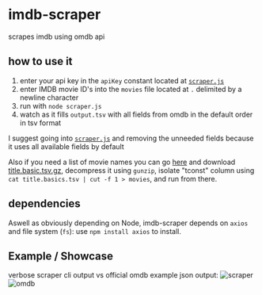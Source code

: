 # imdb-scraper
scrapes imdb using omdb api

## how to use it
1. enter your api key in the `apiKey` constant located at [`scraper.js`](https://github.com/aymey/imdb-scraper/blob/main/scraper.js#L4)
2. enter IMDB movie ID's into the `movies` file located at `.` delimited by a newline character
3. run with `node scraper.js`
4. watch as it fills `output.tsv` with all fields from omdb in the default order in tsv format

I suggest going into [`scraper.js`](https://github.com/aymey/imdb-scraper/blob/main/scraper.js) and removing the unneeded fields because it uses all available fields by default

Also if you need a list of movie names you can go [here](https://datasets.imdbws.com/) and download [title.basic.tsv.gz](https://datasets.imdbws.com/title.basics.tsv.gz), decompress it using `gunzip`, isolate "tconst" column using `cat title.basics.tsv | cut -f 1 > movies`, and run from there.

## dependencies
Aswell as obviously depending on Node, imdb-scraper depends on `axios` and file system (`fs`): use `npm install axios` to install.

## Example / Showcase
verbose scraper cli output vs official omdb example json output:
![scraper](http://i.ibb.co/pXQ3BTT/image.png) ![omdb](http://i.ibb.co/WGcFnXQ/image.png)
